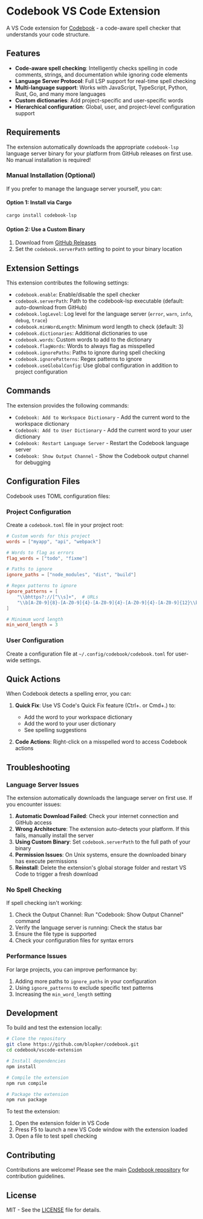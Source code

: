 # Codebook VS Code Extension

A VS Code extension for [Codebook](https://github.com/blopker/codebook) - a code-aware spell checker that understands your code structure.

## Features

- **Code-aware spell checking**: Intelligently checks spelling in code comments, strings, and documentation while ignoring code elements
- **Language Server Protocol**: Full LSP support for real-time spell checking
- **Multi-language support**: Works with JavaScript, TypeScript, Python, Rust, Go, and many more languages
- **Custom dictionaries**: Add project-specific and user-specific words
- **Hierarchical configuration**: Global, user, and project-level configuration support

## Requirements

The extension automatically downloads the appropriate `codebook-lsp` language server binary for your platform from GitHub releases on first use. No manual installation is required!

### Manual Installation (Optional)

If you prefer to manage the language server yourself, you can:

#### Option 1: Install via Cargo
```bash
cargo install codebook-lsp
```

#### Option 2: Use a Custom Binary
1. Download from [GitHub Releases](https://github.com/blopker/codebook/releases)
2. Set the `codebook.serverPath` setting to point to your binary location

## Extension Settings

This extension contributes the following settings:

* `codebook.enable`: Enable/disable the spell checker
* `codebook.serverPath`: Path to the codebook-lsp executable (default: auto-download from GitHub)
* `codebook.logLevel`: Log level for the language server (`error`, `warn`, `info`, `debug`, `trace`)
* `codebook.minWordLength`: Minimum word length to check (default: 3)
* `codebook.dictionaries`: Additional dictionaries to use
* `codebook.words`: Custom words to add to the dictionary
* `codebook.flagWords`: Words to always flag as misspelled
* `codebook.ignorePaths`: Paths to ignore during spell checking
* `codebook.ignorePatterns`: Regex patterns to ignore
* `codebook.useGlobalConfig`: Use global configuration in addition to project configuration

## Commands

The extension provides the following commands:

* `Codebook: Add to Workspace Dictionary` - Add the current word to the workspace dictionary
* `Codebook: Add to User Dictionary` - Add the current word to your user dictionary
* `Codebook: Restart Language Server` - Restart the Codebook language server
* `Codebook: Show Output Channel` - Show the Codebook output channel for debugging

## Configuration Files

Codebook uses TOML configuration files:

### Project Configuration
Create a `codebook.toml` file in your project root:

```toml
# Custom words for this project
words = ["myapp", "api", "webpack"]

# Words to flag as errors
flag_words = ["todo", "fixme"]

# Paths to ignore
ignore_paths = ["node_modules", "dist", "build"]

# Regex patterns to ignore
ignore_patterns = [
    "\\bhttps?://[^\\s]+",  # URLs
    "\\b[A-Z0-9]{8}-[A-Z0-9]{4}-[A-Z0-9]{4}-[A-Z0-9]{4}-[A-Z0-9]{12}\\b"  # UUIDs
]

# Minimum word length
min_word_length = 3
```

### User Configuration
Create a configuration file at `~/.config/codebook/codebook.toml` for user-wide settings.

## Quick Actions

When Codebook detects a spelling error, you can:

1. **Quick Fix**: Use VS Code's Quick Fix feature (Ctrl+. or Cmd+.) to:
   - Add the word to your workspace dictionary
   - Add the word to your user dictionary
   - See spelling suggestions

2. **Code Actions**: Right-click on a misspelled word to access Codebook actions

## Troubleshooting

### Language Server Issues

The extension automatically downloads the language server on first use. If you encounter issues:

1. **Automatic Download Failed**: Check your internet connection and GitHub access
2. **Wrong Architecture**: The extension auto-detects your platform. If this fails, manually install the server
3. **Using Custom Binary**: Set `codebook.serverPath` to the full path of your binary
4. **Permission Issues**: On Unix systems, ensure the downloaded binary has execute permissions
5. **Reinstall**: Delete the extension's global storage folder and restart VS Code to trigger a fresh download

### No Spell Checking

If spell checking isn't working:

1. Check the Output Channel: Run "Codebook: Show Output Channel" command
2. Verify the language server is running: Check the status bar
3. Ensure the file type is supported
4. Check your configuration files for syntax errors

### Performance Issues

For large projects, you can improve performance by:

1. Adding more paths to `ignore_paths` in your configuration
2. Using `ignore_patterns` to exclude specific text patterns
3. Increasing the `min_word_length` setting

## Development

To build and test the extension locally:

```bash
# Clone the repository
git clone https://github.com/blopker/codebook.git
cd codebook/vscode-extension

# Install dependencies
npm install

# Compile the extension
npm run compile

# Package the extension
npm run package
```

To test the extension:
1. Open the extension folder in VS Code
2. Press F5 to launch a new VS Code window with the extension loaded
3. Open a file to test spell checking

## Contributing

Contributions are welcome! Please see the main [Codebook repository](https://github.com/blopker/codebook) for contribution guidelines.

## License

MIT - See the [LICENSE](https://github.com/blopker/codebook/blob/main/LICENSE) file for details.